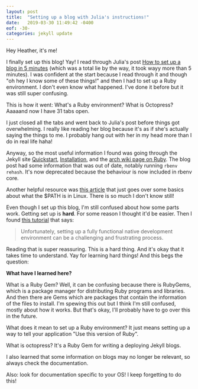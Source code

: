 ```yaml
---
layout: post
title:  "Setting up a blog with Julia's instructions!"
date:   2019-03-30 11:49:42 -0400
eof: -30-
categories: jekyll update
---
```

Hey Heather, it's me!

I finally set up this blog! Yay! I read through Julia's post [How to set up a
blog in 5 minutes][julia-blog-post] (which was a total lie by the way, it took
wayy more than 5 minutes). I was confident at the start because I read through
it and though "oh hey I know some of these things!" and then I had to set up a
Ruby environment. I don't even know what happened. I've done it before but it
was still super confusing.

This is how it went: What's a Ruby environment? What is Octopress? Aaaaand now I
have 31 tabs open.

I just closed all the tabs and went back to Julia's post before things got
overwhelming. I really like reading her blog because it's as if she's actually
saying the things to me. I probably hang out with her in my head more than I do
in real life haha! 

Anyway, so the most useful information I found was going through the Jekyll site
[Quickstart][jekyll-quick-start], [Installation][jekyll-ruby-installation], and
the [arch wiki page on Ruby][archwiki-ruby]. The blog post had some information
that was out of date, notably running `rbenv rehash`. It's now deprecated
because the behaviour is now included in rbenv core.

Another helpful resource was [this article][linux-path] that just goes over
some basics about what the $PATH is in Linux. There is so much I don't know
still!

Even though I set up this blog, I'm still confused about how some parts work.
Getting set up is **hard**. For some reason I thought it'd be easier. Then I
found [this tutorial][dev-environments] that says: 
> Unfortunately, setting up a fully functional native development environment
> can be a challenging and frustrating process.

Reading that is super reassuring. This is a hard thing. And it's okay that it
takes time to understand. Yay for learning hard things! And this begs the
question: 

**What have I learned here?**

What is a Ruby Gem? Well, it can be confusing because there is RubyGems, which
is a package manager for distributing Ruby programs and libraries. And then
there are Gems which are packages that contain the information of the files to
install. I'm spewing this out but I think I'm still confused, mostly about how
it works. But that's okay, I'll probably have to go over this in the future.

What does it mean to set up a Ruby environment? It just means setting up a way
to tell your application "Use this version of Ruby".

What is octopress? It's a Ruby Gem for writing a deploying Jekyll blogs.

I also learned that some information on blogs may no longer be relevant, so
always check the documentation.

Also: look for documentation specific to your OS! I keep forgetting to do this!

[julia-blog-post]: http://jvns.ca/blog/2014/10/08/how-to-set-up-a-blog-in-5-minutes/
[jekyll-quick-start]: https://jekyllrb.com/docs/
[jekyll-ruby-installation]: https://jekyllrb.com/docs/installation/
[archwiki-ruby]: https://wiki.archlinux.org/index.php/ruby
[linux-path]: https://opensource.com/article/17/6/set-path-linux
[dev-environments]: https://www.learnenough.com/dev-environment-tutorial
